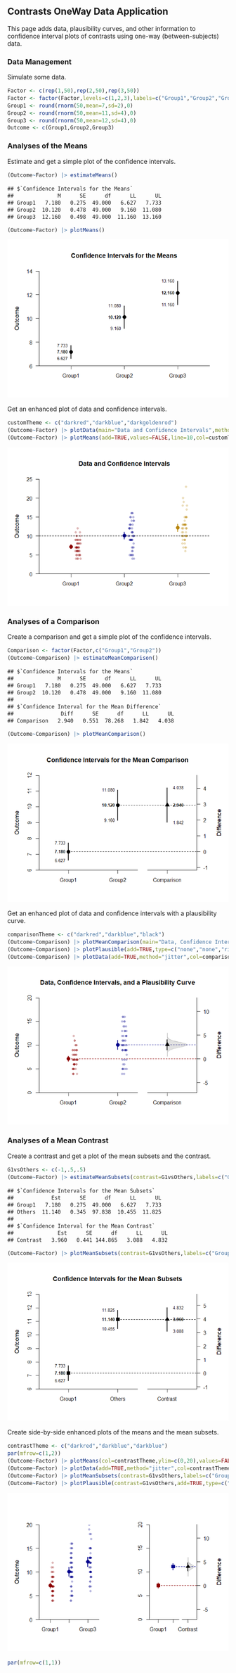 ## Contrasts OneWay Data Application

This page adds data, plausibility curves, and other information to confidence interval plots of contrasts using one-way (between-subjects) data.

### Data Management

Simulate some data.

```r
Factor <- c(rep(1,50),rep(2,50),rep(3,50))
Factor <- factor(Factor,levels=c(1,2,3),labels=c("Group1","Group2","Group3"))
Group1 <- round(rnorm(50,mean=7,sd=2),0)
Group2 <- round(rnorm(50,mean=11,sd=4),0)
Group3 <- round(rnorm(50,mean=12,sd=4),0)
Outcome <- c(Group1,Group2,Group3)
```

### Analyses of the Means

Estimate and get a simple plot of the confidence intervals.

```r
(Outcome~Factor) |> estimateMeans()
```

```
## $`Confidence Intervals for the Means`
##              M      SE      df      LL      UL
## Group1   7.180   0.275  49.000   6.627   7.733
## Group2  10.120   0.478  49.000   9.160  11.080
## Group3  12.160   0.498  49.000  11.160  13.160
```

```r
(Outcome~Factor) |> plotMeans()
```

![](figures/Contrasts-OneWay-ConfidenceA-1.png)<!-- -->

Get an enhanced plot of data and confidence intervals.

```r
customTheme <- c("darkred","darkblue","darkgoldenrod")
(Outcome~Factor) |> plotData(main="Data and Confidence Intervals",method="jitter",col=customTheme)
(Outcome~Factor) |> plotMeans(add=TRUE,values=FALSE,line=10,col=customTheme)
```

![](figures/Contrasts-OneWay-ConfidenceB-1.png)<!-- -->

### Analyses of a Comparison

Create a comparison and get a simple plot of the confidence intervals.

```r
Comparison <- factor(Factor,c("Group1","Group2"))
(Outcome~Comparison) |> estimateMeanComparison()
```

```
## $`Confidence Intervals for the Means`
##              M      SE      df      LL      UL
## Group1   7.180   0.275  49.000   6.627   7.733
## Group2  10.120   0.478  49.000   9.160  11.080
## 
## $`Confidence Interval for the Mean Difference`
##               Diff      SE      df      LL      UL
## Comparison   2.940   0.551  78.268   1.842   4.038
```

```r
(Outcome~Comparison) |> plotMeanComparison()
```

![](figures/Contrasts-OneWay-ComparisonA-1.png)<!-- -->

Get an enhanced plot of data and confidence intervals with a plausibility curve.

```r
comparisonTheme <- c("darkred","darkblue","black")
(Outcome~Comparison) |> plotMeanComparison(main="Data, Confidence Intervals, and a Plausibility Curve",ylim=c(0,20),values=FALSE,col=comparisonTheme)
(Outcome~Comparison) |> plotPlausible(add=TRUE,type=c("none","none","right"),col=comparisonTheme)
(Outcome~Comparison) |> plotData(add=TRUE,method="jitter",col=comparisonTheme)
```

![](figures/Contrasts-OneWay-ComparisonB-1.png)<!-- -->

### Analyses of a Mean Contrast

Create a contrast and get a plot of the mean subsets and the contrast.

```r
G1vsOthers <- c(-1,.5,.5)
(Outcome~Factor) |> estimateMeanSubsets(contrast=G1vsOthers,labels=c("Group1","Others"))
```

```
## $`Confidence Intervals for the Mean Subsets`
##            Est      SE      df      LL      UL
## Group1   7.180   0.275  49.000   6.627   7.733
## Others  11.140   0.345  97.838  10.455  11.825
## 
## $`Confidence Interval for the Mean Contrast`
##              Est      SE      df      LL      UL
## Contrast   3.960   0.441 144.865   3.088   4.832
```

```r
(Outcome~Factor) |> plotMeanSubsets(contrast=G1vsOthers,labels=c("Group1","Others"))
```

![](figures/Contrasts-OneWay-ContrastA-1.png)<!-- -->

Create side-by-side enhanced plots of the means and the mean subsets.

```r
contrastTheme <- c("darkred","darkblue","darkblue")
par(mfrow=c(1,2))
(Outcome~Factor) |> plotMeans(col=contrastTheme,ylim=c(0,20),values=FALSE,main="")
(Outcome~Factor) |> plotData(add=TRUE,method="jitter",col=contrastTheme)
(Outcome~Factor) |> plotMeanSubsets(contrast=G1vsOthers,labels=c("Group1","Others"),col=comparisonTheme,ylim=c(0,20),ylab="",values=FALSE,main="")
(Outcome~Factor) |> plotPlausible(contrast=G1vsOthers,add=TRUE,type=c("none","none","right"),col=comparisonTheme)
```

![](figures/Contrasts-OneWay-ContrastB-1.png)<!-- -->

```r
par(mfrow=c(1,1))
```
